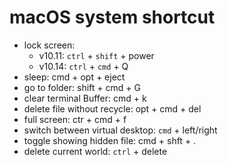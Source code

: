 # macOS system shortcut

- lock screen:
  - v10.11: `ctrl` + `shift` + power
  - v10.14: `ctrl` + `cmd` + Q
- sleep: cmd + opt + eject
- go to folder: shift + cmd + G
- clear terminal Buffer: cmd + k
- delete file without recycle: opt + cmd + del
- full screen: ctr + cmd + f
- switch between virtual desktop: `cmd` + left/right
- toggle showing hidden file: cmd + shft + .
- delete current world: `ctrl` + delete